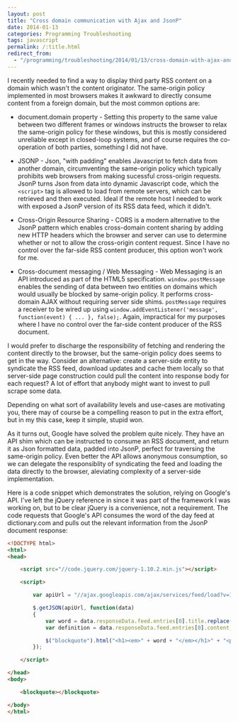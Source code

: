 ```yaml
---
layout: post
title: "Cross domain communication with Ajax and JsonP"
date: 2014-01-13
categories: Programming Troubleshooting
tags: javascript
permalink: /:title.html
redirect_from:
  - "/programming/troubleshooting/2014/01/13/cross-domain-with-ajax-and-jsonp.html"
---
```


I recently needed to find a way to display third party RSS content on a domain which wasn't the content originator. The same-origin policy implemented in most browsers makes it awkward to directly consume content from a foreign domain, but the most common options are:

- document.domain property - 
Setting this property to the same value between two different frames or windows instructs the browser to relax the same-origin policy for these windows, but this is mostly considered unreliable except in closed-loop systems, and of course requires the co-operation of both parties, something I did not have.

- JSONP - 
Json, "with padding" enables Javascript to fetch data from another domain, circumventing the same-origin policy which typically prohibits web browsers from making sucessful cross-origin requests. JsonP turns Json from data into dynamic Javascript code, which the `<script>` tag is allowed to load from remote servers, which can be retrieved and then executed. Ideal if the remote host I needed to work with exposed a JsonP version of its RSS data feed, which it didn't.

- Cross-Origin Resource Sharing - 
CORS is a modern alternative to the JsonP pattern which enables cross-domain content sharing by adding new HTTP headers which the browser and server can use to determine whether or not to allow the cross-origin content request. Since I have no control over the far-side RSS content producer, this option won't work for me.

- Cross-document messaging / Web Messaging - 
Web Messaging is an API introduced as part of the HTML5 specification. `window.postMessage` enables the sending of data between two entities on domains which would usually be blocked by same-origin policy. It performs cross-domain AJAX without requiring server side shims. `postMessage` requires a receiver to be wired up using `window.addEventListener('message', function(event) { ... }, false);`. Again, impractical for my purposes where I have no control over the far-side content producer of the RSS document.

<!--excerpt-->

I would prefer to discharge the responsibility of fetching and rendering the content directly to the browser, but the same-origin policy does seems to get in the way. Consider an alternative: create a server-side entity to syndicate the RSS feed, download updates and cache them locally so that server-side page construction could pull the content into response body for each request? A lot of effort that anybody might want to invest to pull scrape  some data.

Depending on what sort of availability levels and use-cases are motivating you, there may of course be a compelling reason to put in the extra effort, but in my this case, keep it simple, stupid won.

As it turns out, Google have solved the problem quite nicely. They have an API shim which can be instructed to consume an RSS document, and return it as Json formatted data, padded into JsonP, perfect for traversing the same-origin policy. Even better the API allows anonymous consumption, so we can delegate the responsiblity of syndicating the feed and loading the data directly to the browser, aleviating complexity of a server-side implementation.

Here is a code snippet which demonstrates the solution, relying on Google's API. I've left the jQuery reference in since it was part of the framework I was working on, but to be clear jQuery is a convenience, not a requirement. The code requests that Google's API consumes the word of the day feed at dictionary.com and pulls out the relevant information from the JsonP document response:

<span id="wotd"></span>

```html
<!DOCTYPE html>
<html>
<head>

	<script src="//code.jquery.com/jquery-1.10.2.min.js"></script>

	<script>

		var apiUrl = "//ajax.googleapis.com/ajax/services/feed/load?v=1.0&output=json&callback=?&q=http://dictionary.reference.com/wordoftheday/wotd.rss";

		$.getJSON(apiUrl, function(data)
		{
			var word = data.responseData.feed.entries[0].title.replace(": Dictionary.com Word of the Day","");
			var definition = data.responseData.feed.entries[0].content;

			$("blockquote").html("<h1><em>" + word + "</em></h1>" + "<p>" + definition + "</p>");
		});

	</script>

</head>
<body>

	<blockquote></blockquote>

</body>
</html>
```

<script>

	var apiUrl = "//ajax.googleapis.com/ajax/services/feed/load?v=1.0&output=json&callback=?&q=http://dictionary.reference.com/wordoftheday/wotd.rss";

	$.getJSON(apiUrl, function(data)
	{
		var word = data.responseData.feed.entries[0].title.replace(": Dictionary.com Word of the Day","");
		var definition = data.responseData.feed.entries[0].content;

		$("#wotd").html("<strong><em>" + word + "</em></strong> - " + definition);
	});

</script>
